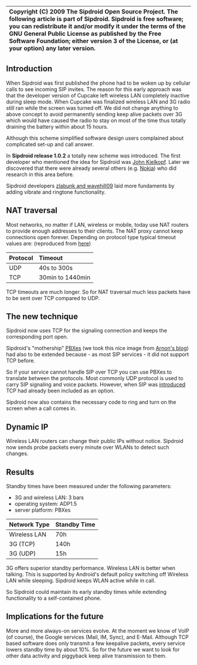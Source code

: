 | Copyright (C) 2009 The Sipdroid Open Source Project. The following article is part of Sipdroid. Sipdroid is free software; you can redistribute it and/or modify it under the terms of the GNU General Public License as published by the Free Software Foundation; either version 3 of the License, or (at your option) any later version. |
|:--------------------------------------------------------------------------------------------------------------------------------------------------------------------------------------------------------------------------------------------------------------------------------------------------------------------------------------------|



## Introduction ##

When Sipdroid was first published the phone had to be woken up by cellular calls to see incoming SIP invites. The reason for this early approach was that the developer version of Cupcake left wireless LAN completely inactive during sleep mode. When Cupcake was finalized wireless LAN and 3G radio still ran while the screen was turned off. We did not change anything to above concept to avoid permanently sending keep alive packets over 3G which would have caused the radio to stay on most of the time thus totally draining the battery within about 15 hours.

Although this scheme simplified software design users complained about complicated set-up and call answer.

In **Sipdroid release 1.0.2** a totally new scheme was introduced. The first developer who mentioned the idea for Sipdroid was [John Kielkopf](http://code.google.com/p/sipdroid/issues/detail?id=17&can=1). Later we discovered that there were already several others (e.g. [Nokia](http://research.nokia.com/files/NRCTR2008002.pdf)) who did research in this area before.

Sipdroid developers [zlabunk and wavehill09](http://code.google.com/p/sipdroid/people/list)  laid more fundaments by adding vibrate and ringtone functionality.

## NAT traversal ##

Most networks, no matter if LAN, wireless or mobile, today use NAT routers to provide enough addresses to their clients. The NAT proxy cannot keep connections open forever. Depending on protocol type typical timeout values are: (reproduced from [here](http://research.nokia.com/files/NRCTR2008002.pdf))

| Protocol | Timeout |
|:---------|:--------|
| UDP      | 40s to 300s |
| TCP      | 30min to 1440min |

TCP timeouts are much longer. So for NAT traversal much less packets have to be sent over TCP compared to UDP.

## The new technique ##

Sipdroid now uses TCP for the signaling connection and keeps the corresponding port open.

Sipdroid's "mothership" [PBXes](http://pbxes.org) (we took this nice image from [Arnon's blog](http://www.morethantechnical.com/2009/07/16/voip-for-android-is-in-town/)) had also to be extended because - as most SIP services - it did not support TCP before.

So if your service cannot handle SIP over TCP you can use PBXes to translate between the protocols. Most commonly UDP protocol is used to carry SIP signaling and voice packets. However, when SIP was [introduced](http://tools.ietf.org/html/rfc2543) TCP had already been included as an option.

Sipdroid now also contains the necessary code to ring and turn on the screen when a call comes in.

## Dynamic IP ##

Wireless LAN routers can change their public IPs without notice. Sipdroid now sends probe packets every minute over WLANs to detect such changes.

## Results ##

Standby times have been measured under the following parameters:

  * 3G and wireless LAN: 3 bars
  * operating system: ADP1.5
  * server platform: PBXes

| Network Type | Standby Time |
|:-------------|:-------------|
| Wireless LAN | 70h          |
| 3G (TCP)     | 140h         |
| 3G (UDP)     | 15h          |

3G offers superior standby performance. Wireless LAN is better when talking. This is supported by Android's default policy switching off Wireless LAN while sleeping. Sipdroid keeps WLAN active while in call.

So Sipdroid could maintain its early standby times while extending functionality to a self-contained phone.

## Implications for the future ##

More and more always-on services evolve. At the moment we know of VoIP (of course), the Google services (Mail, IM, Sync), and E-Mail. Although TCP based software does only transmit a few keepalive packets, every service lowers standby time by about 10%. So for the future we want to look for other data activity and piggyback keep alive transmission to them.
